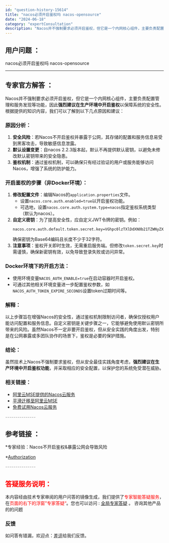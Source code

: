 ```yaml
---
id: "question-history-15614"
title: "nacos必须开启鉴权吗 nacos-opensource"
date: "2024-06-18"
category: "expertConsultation"
description: "Nacos并不强制要求必须开启鉴权，但它是一个内网核心组件，主要负责配置管理和服务发现等功能，因此**强烈建议在生产环境中开启鉴权**以保障系统的安全性。根据提供的知识内容，我们可以了解到以下几点原因和建议：### 原因分析：1. **安全风险**：若Nacos不开启鉴权并暴露于公网，其存储的配置和"
---
```


## 用户问题 ： 
 nacos必须开启鉴权吗 nacos-opensource 

---------------
## 专家官方解答 ：

Nacos并不强制要求必须开启鉴权，但它是一个内网核心组件，主要负责配置管理和服务发现等功能，因此**强烈建议在生产环境中开启鉴权**以保障系统的安全性。根据提供的知识内容，我们可以了解到以下几点原因和建议：

### 原因分析：
1. **安全风险**：若Nacos不开启鉴权并暴露于公网，其存储的配置和服务信息易受到黑客攻击，导致敏感信息泄露。
2. **默认设置变更**：自nacos 2.2.3版本起，默认不再提供默认密钥，以避免未修改默认密钥带来的安全隐患。
3. **鉴权机制**：通过鉴权机制，可以确保只有经过验证的用户或服务能够访问Nacos，增强了系统的防护能力。

### 开启鉴权的步骤（非Docker环境）：
1. **修改配置文件**：编辑Nacos的`application.properties`文件。
    - 设置`nacos.core.auth.enabled=true`以开启鉴权功能。
    - 可选地，设置`nacos.core.auth.system.type=nacos`指定鉴权系统类型（默认为nacos）。
2. **自定义密钥**：为了提高安全性，应自定义JWT令牌的密钥。例如：
    ```properties
    nacos.core.auth.default.token.secret.key=VGhpc0lzTXlDdXN0b21TZWNyZXRLZXkwMTIzNDU2Nzg=
    ```
    确保密钥为Base64编码且长度不少于32字符。
3. **注意事项**：鉴权开关即时生效，无需重启服务端。但修改`token.secret.key`时需谨慎，确保新密钥有效，以免导致登录失败或访问异常。

### Docker环境下的开启方法：
- 使用环境变量`NACOS_AUTH_ENABLE=true`在启动容器时开启鉴权。
- 可通过其他相关环境变量进一步配置鉴权参数，如`NACOS_AUTH_TOKEN_EXPIRE_SECONDS`设置token过期时间等。

### 解释：
以上步骤旨在增强Nacos的安全性，通过鉴权机制限制访问者，确保仅授权用户能访问配置和服务信息。自定义密钥是关键步骤之一，它能够避免使用默认密钥所带来的风险。虽然Nacos不一定非要开启鉴权，但从安全实践的角度出发，特别是在公网暴露或多团队协作的场景下，鉴权是必要的保护措施。

### 结论：
虽然技术上Nacos不强制要求鉴权，但从安全最佳实践角度考虑，**强烈建议在生产环境中开启鉴权功能**，并采取相应的安全配置，以保护您的系统免受潜在威胁。

### 相关链接：
- [阿里云MSE提供的Nacos云服务](https://www.aliyun.com/product/aliware/mse?spm=nacos.cloud.topbar.0.0.0)
- [平滑迁移至阿里云MSE](https://help.aliyun.com/zh/mse/user-guide/migrate-applications-from-self-managed-instances-to-mse-microservices-registry?spm=a2c4g.11186623.0.0.76e17b26TS1Abr)
- [免费试用Nacos云服务](https://free.aliyun.com/?searchKey=nacos&spm=nacos.cloud.topbar.0.0.0)


<font color="#949494">---------------</font> 


## 参考链接 ：

*专家经验：Nacos不开启鉴权&暴露公网会导致风险 
 
 *[Authorization](https://nacos.io/docs/latest/guide/user/auth)


 <font color="#949494">---------------</font> 
 


## <font color="#FF0000">答疑服务说明：</font> 

本内容经由技术专家审阅的用户问答的镜像生成，我们提供了<font color="#FF0000">专家智能答疑服务</font>，在<font color="#FF0000">页面的右下的浮窗”专家答疑“</font>。您也可以访问 : [全局专家答疑](https://opensource.alibaba.com/chatBot) 。 咨询其他产品的的问题

### 反馈
如问答有错漏，欢迎点：[差评](https://ai.nacos.io/user/feedbackByEnhancerGradePOJOID?enhancerGradePOJOId=15628)给我们反馈。
